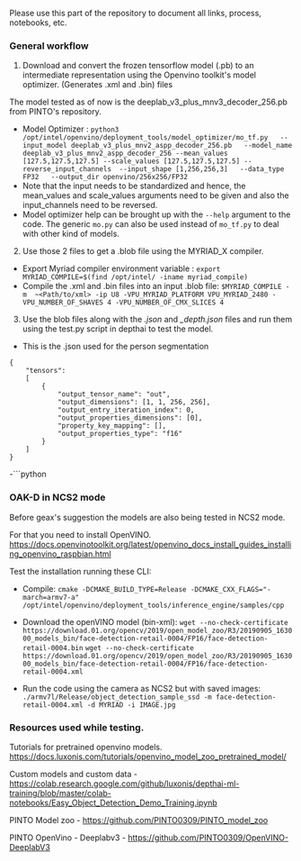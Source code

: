 Please use this part of the repository to document all links, process, notebooks, etc.

### General workflow 
1. Download and convert the frozen tensorflow model (.pb) to an intermediate representation using the Openvino toolkit's model optimizer. (Generates .xml and .bin) files 

The model tested as of now is the deeplab_v3_plus_mnv3_decoder_256.pb from PINTO's repository. 
- Model Optimizer : `python3 /opt/intel/openvino/deployment_tools/model_optimizer/mo_tf.py   --input_model deeplab_v3_plus_mnv2_aspp_decoder_256.pb   --model_name deeplab_v3_plus_mnv2_aspp_decoder_256 --mean_values [127.5,127.5,127.5] --scale_values [127.5,127.5,127.5] --reverse_input_channels  --input_shape [1,256,256,3]   --data_type FP32   --output_dir openvino/256x256/FP32`
- Note that the input needs to be standardized and hence, the mean_values and scale_values arguments need to be given and also the input_channels need to be reversed. 
- Model optimizer help can be brought up with the `--help` argument to the code. The generic `mo.py` can also be used instead of `mo_tf.py` to deal with other kind of models. 

2. Use those 2 files to get a .blob file using the MYRIAD_X compiler. 
- Export Myriad compiler environment variable : `export MYRIAD_COMPILE=$(find /opt/intel/ -iname myriad_compile)`
- Compile the .xml and .bin files into an input .blob file: `$MYRIAD_COMPILE -m  ~<Path/to/xml> -ip U8 -VPU_MYRIAD_PLATFORM VPU_MYRIAD_2480 -VPU_NUMBER_OF_SHAVES 4 -VPU_NUMBER_OF_CMX_SLICES 4`

 
3. Use the blob files along with the *.json* and *_depth.json* files and run them using the test.py script in depthai to test the model. 
- This is the .json used for the person segmentation 
```
{
    "tensors":
    [
        {
            "output_tensor_name": "out",
            "output_dimensions": [1, 1, 256, 256],
            "output_entry_iteration_index": 0,
            "output_properties_dimensions": [0],
            "property_key_mapping": [],
            "output_properties_type": "f16"
        }
    ]
}
```
-```python




### OAK-D in NCS2 mode 

Before geax's suggestion the models are also being tested in NCS2 mode. 

For that you need to install OpenVINO. https://docs.openvinotoolkit.org/latest/openvino_docs_install_guides_installing_openvino_raspbian.html

Test the installation running these CLI: 

- Compile: `cmake -DCMAKE_BUILD_TYPE=Release -DCMAKE_CXX_FLAGS="-march=armv7-a" /opt/intel/openvino/deployment_tools/inference_engine/samples/cpp`

- Download the openVINO model (bin-xml): `wget --no-check-certificate https://download.01.org/opencv/2019/open_model_zoo/R3/20190905_163000_models_bin/face-detection-retail-0004/FP16/face-detection-retail-0004.bin`
`wget --no-check-certificate https://download.01.org/opencv/2019/open_model_zoo/R3/20190905_163000_models_bin/face-detection-retail-0004/FP16/face-detection-retail-0004.xml`

- Run the code using the camera as NCS2 but with saved images: `./armv7l/Release/object_detection_sample_ssd -m face-detection-retail-0004.xml -d MYRIAD -i IMAGE.jpg`


### Resources used while testing. 

Tutorials for pretrained openvino models. https://docs.luxonis.com/tutorials/openvino_model_zoo_pretrained_model/ 

Custom models and custom data - https://colab.research.google.com/github/luxonis/depthai-ml-training/blob/master/colab-notebooks/Easy_Object_Detection_Demo_Training.ipynb

PINTO Model zoo - https://github.com/PINTO0309/PINTO_model_zoo

PINTO OpenVino - Deeplabv3 - https://github.com/PINTO0309/OpenVINO-DeeplabV3

